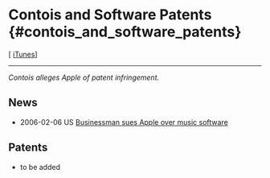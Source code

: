 # Contois and Software Patents {#contois_and_software_patents}

\[ [ iTunes](iTunesEn "wikilink")\]

------------------------------------------------------------------------

*Contois alleges Apple of patent infringement.*

## News

-   2006-02-06 US [Businessman sues Apple over music
    software](http://www.wcax.com/Global/story.asp?S=4458004&nav=4QcS "wikilink")

## Patents

-   to be added

